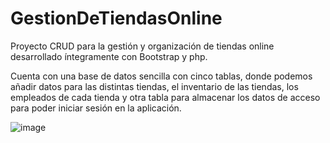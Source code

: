 # GestionDeTiendasOnline
Proyecto CRUD para la gestión y organización de tiendas online
desarrollado íntegramente con Bootstrap y php. 

Cuenta con una base de datos sencilla con cinco tablas, donde podemos añadir datos
para las distintas tiendas, el inventario de las tiendas, los empleados de cada tienda y
otra tabla para almacenar los datos de acceso para poder iniciar sesión en la aplicación.

![image](https://user-images.githubusercontent.com/54669737/122447755-5bffa980-cfa4-11eb-81f5-527794fcb312.png)
